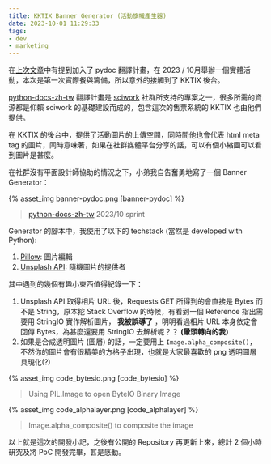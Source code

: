 ```yaml
---
title: KKTIX Banner Generator (活動旗幟產生器)
date: 2023-10-01 11:29:33
tags:
- dev
- marketing
---
```


在[上次文章](https://hi.rockleon.dev/blog/2023/09/11/visualize-first-try/)中有提到加入了 pydoc 翻譯計畫，在 2023 / 10月舉辦一個實體活動，本次是第一次實際餐與籌備，所以意外的接觸到了 KKTIX 後台。

[python-docs-zh-tw](https://github.com/python/python-docs-zh-tw) 翻譯計畫是 [sciwork](https://sciwork.dev/) 社群所支持的專案之一，很多所需的資源都是仰賴 sciwork 的基礎建設而成的，包含這次的售票系統的 KKTIX 也由他們提供。

在 KKTIX 的後台中，提供了活動圖片的上傳空間，同時間他也會代表 html meta tag 的圖片，同時意味著，如果在社群媒體平台分享的話，可以有個小縮圖可以看到圖片是甚麼。

在社群沒有平面設計師協助的情況之下，小弟我自告奮勇地寫了一個 Banner Generator：

{% asset_img banner-pydoc.png [banner-pydoc] %}
> [python-docs-zh-tw](https://github.com/python/python-docs-zh-tw) 2023/10 sprint

Generator 的腳本中，我使用了以下的 techstack (當然是 developed with Python):
1. [Pillow](https://pillow.readthedocs.io/en/stable/): 圖片編輯
2. [Unsplash API](https://unsplash.com/documentation): 隨機圖片的提供者

其中遇到的幾個有趣小東西值得紀錄一下：
1. Unsplash API 取得相片 URL 後，Requests GET 所得到的會直接是 Bytes 而不是 String，原本挖 Stack Overflow 的時候，有看到一個 Reference 指出需要用 StringIO 實作解析圖片， **我被誤導了** ，明明看過相片 URL 本身依定會回傳 Bytes，為甚麼還要用 StringIO 去解析呢？？ **(暈頭轉向的我)**
2. 如果是合成透明圖片 (圖層) 的話，一定要用上 ```Image.alpha_composite()```，不然你的圖片會有很精美的方格子出現，也就是大家最喜歡的 png 透明圖層具現化(?)

{% asset_img code_bytesio.png [code_bytesio] %}
> Using PIL.Image to open ByteIO Binary Image

{% asset_img code_alphalayer.png [code_alphalayer] %}
> Image.alpha_composite() to composite the image 

以上就是這次的開發小記，之後有公開的 Repository 再更新上來，總計 2 個小時研究及將 PoC 開發完畢，甚是感動。